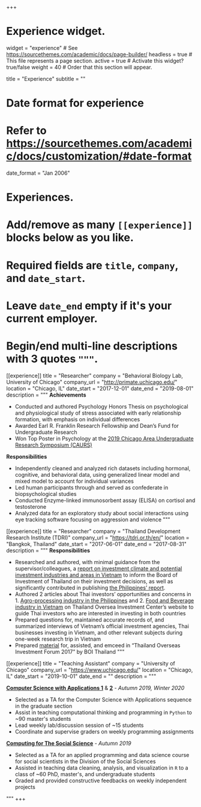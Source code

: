 +++
# Experience widget.
widget = "experience"  # See https://sourcethemes.com/academic/docs/page-builder/
headless = true  # This file represents a page section.
active = true  # Activate this widget? true/false
weight = 40  # Order that this section will appear.

title = "Experience"
subtitle = ""

# Date format for experience
#   Refer to https://sourcethemes.com/academic/docs/customization/#date-format
date_format = "Jan 2006"

# Experiences.
#   Add/remove as many `[[experience]]` blocks below as you like.
#   Required fields are `title`, `company`, and `date_start`.
#   Leave `date_end` empty if it's your current employer.
#   Begin/end multi-line descriptions with 3 quotes `"""`.
[[experience]]
  title = "Researcher"
  company = "Behavioral Biology Lab, University of Chicago"
  company_url = "http://primate.uchicago.edu/"
  location = "Chicago, IL"
  date_start = "2017-12-01"
  date_end = "2019-08-01"
  description = """
  __Achievements__
  * Conducted and authored Psychology Honors Thesis on psychological and physiological study of stress associated with early relationship formation, with emphasis on individual differences
  * Awarded Earl R. Franklin Research Fellowship and Dean’s Fund for Undergraduate Research 
  * Won Top Poster in Psychology at the [2019 Chicago Area Undergraduate Research Symposium (CAURS)](https://www.caurs.com/caurs2019awards)  
  
  __Responsibilities__
  * Independently cleaned and analyzed rich datasets including hormonal, cognitive, and behavioral data, using generalized linear model and mixed model to account for individual variances
  * Led human participants through and served as confederate in biopsychological studies
  * Conducted Enzyme-linked immunosorbent assay (ELISA) on cortisol and testosterone
  * Analyzed data for an exploratory study about social interactions using eye tracking software focusing on aggression and violence
  """

[[experience]]
  title = "Researcher"
  company = "Thailand Development Research Institute (TDRI)"
  company_url = "https://tdri.or.th/en/"
  location = "Bangkok, Thailand"
  date_start = "2017-06-01"
  date_end = "2017-08-31"
  description = """
  __Responsibilities__
  * Researched and authored, with minimal guidance from the supervisor/colleagues, a [report on investment climate and potential investment industries and areas in Vietnam](https://toi.boi.go.th/information/download/501) to inform the Board of Investment of Thailand on their investment decisions, as well as significantly contributed in publishing [the Philippines’ report](https://toi.boi.go.th/information/download/503).
  * Authored 2 articles about Thai investors’ opportunities and concerns in 1. [Agro-processing industry in the Philippines](https://toi.boi.go.th/article/2/1847) and 2. [Food and Beverage industry in Vietnam](https://toi.boi.go.th/article/2/1852) on Thailand Oversea Investment Center’s website to guide Thai investors who are interested in investing in both countries
  * Prepared questions for, maintained accurate records of, and summarized interviews of Vietnam’s official investment agencies, Thai businesses investing in Vietnam, and other relevant subjects during one-week research trip in Vietnam
  * Prepared [material](https://toi.boi.go.th/information/download/482) for, assisted, and emceed in “Thailand Overseas Investment Forum 2017” by BOI Thailand
  """

[[experience]]
  title = "Teaching Assistant"
  company = "University of Chicago"
  company_url = "https://www.uchicago.edu/"
  location = "Chicago, IL"
  date_start = "2019-10-01"
  date_end = ""
  description = """
  
  [__Computer Science with Applications 1__](https://classes.cs.uchicago.edu/archive/2019/fall/30121-1/) & [__2__](http://people.cs.uchicago.edu/~lamonts/classes/2019_2020/winter/capp30122/index.html) _- Autumn 2019, Winter 2020_
  * Selected as a TA for the Computer Science with Applications sequence in the graduate section
  * Assist in teaching computational thinking and programming in `Python` to ~90 master's students
  * Lead weekly lab/discussion session of ~15 students
  * Coordinate and supervise graders on weekly programming assignments
  
  [__Computing for The Social Science__](https://cfss.uchicago.edu/) _- Autumn 2019_
  * Selected as a TA for an applied programming and data science course for social scientists in the Division of the Social Sciences
  * Assisted in teaching data cleaning, analysis, and visualization in `R` to a class of ~60 PhD, master's, and undergraduate students
  * Graded and provided constructive feedbacks on weekly independent projects
  

  """
+++
